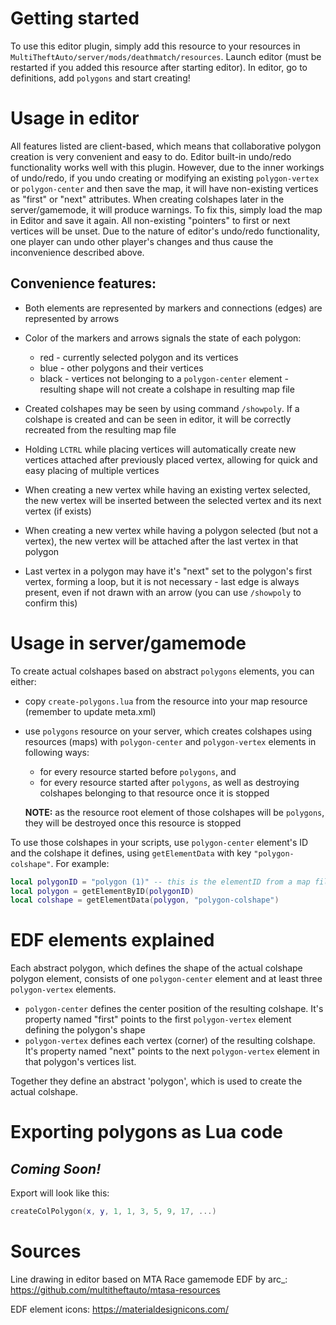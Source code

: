 # Getting started
To use this editor plugin, simply add this resource to your resources in
`MultiTheftAuto/server/mods/deathmatch/resources`. Launch editor (must be restarted if
you added this resource after starting editor). In editor, go to definitions, add
`polygons` and start creating!

# Usage in editor
All features listed are client-based, which means that collaborative polygon creation
is very convenient and easy to do. Editor built-in undo/redo functionality works well
with this plugin. However, due to the inner workings of undo/redo, if you undo creating
or modifying an existing `polygon-vertex` or `polygon-center` and then save the map, it
will have non-existing vertices as "first" or "next" attributes. When creating colshapes
later in the server/gamemode, it will produce warnings. To fix this, simply load the map
in Editor and save it again. All non-existing "pointers" to first or next vertices will
be unset. Due to the nature of editor's undo/redo functionality, one player can undo
other player's changes and thus cause the inconvenience described above.

## Convenience features:
- Both elements are represented by markers and connections (edges) are represented by
arrows

- Color of the markers and arrows signals the state of each polygon:
    - red - currently selected polygon and its vertices
    - blue - other polygons and their vertices
    - black - vertices not belonging to a `polygon-center` element - resulting shape
    will not create a colshape in resulting map file

- Created colshapes may be seen by using command `/showpoly`. If a colshape is created
and can be seen in editor, it will be correctly recreated from the resulting map file

- Holding `LCTRL` while placing vertices will automatically create new vertices attached
after previously placed vertex, allowing for quick and easy placing of multiple vertices

- When creating a new vertex while having an existing vertex selected, the new vertex
will be inserted between the selected vertex and its next vertex (if exists)

- When creating a new vertex while having a polygon selected (but not a vertex), the new
vertex will be attached after the last vertex in that polygon

- Last vertex in a polygon may have it's "next" set to the polygon's first vertex,
forming a loop, but it is not necessary - last edge is always present, even if not drawn
with an arrow (you can use `/showpoly` to confirm this)

# Usage in server/gamemode
To create actual colshapes based on abstract `polygons` elements, you can either:

- copy `create-polygons.lua` from the resource into your map resource (remember
to update meta.xml)

- use `polygons` resource on your server, which creates colshapes using resources (maps)
with `polygon-center` and `polygon-vertex` elements in following ways:
    - for every resource started before `polygons`, and
    - for every resource started after `polygons`, as well as destroying colshapes
    belonging to that resource once it is stopped

    **NOTE:** as the resource root element of those colshapes will be `polygons`, they
    will be destroyed once this resource is stopped

To use those colshapes in your scripts, use `polygon-center` element's ID and the
colshape it defines, using `getElementData` with key `"polygon-colshape"`. For example:
```lua
local polygonID = "polygon (1)" -- this is the elementID from a map file
local polygon = getElementByID(polygonID)
local colshape = getElementData(polygon, "polygon-colshape")
```

# EDF elements explained
Each abstract polygon, which defines the shape of the actual colshape polygon element, consists of one `polygon-center` element and at least three `polygon-vertex` elements.

- `polygon-center` defines the center position of the resulting colshape. It's property
named "first" points to the first `polygon-vertex` element defining the polygon's shape
- `polygon-vertex` defines each vertex (corner) of the resulting colshape. It's property
named "next" points to the next `polygon-vertex` element in that polygon's vertices list.

Together they define an abstract 'polygon', which is used to create the actual colshape.

# Exporting polygons as Lua code
## *Coming Soon!*
Export will look like this:
```lua
createColPolygon(x, y, 1, 1, 3, 5, 9, 17, ...)
```

# Sources
Line drawing in editor based on MTA Race gamemode EDF by arc_:
https://github.com/multitheftauto/mtasa-resources

EDF element icons: https://materialdesignicons.com/
